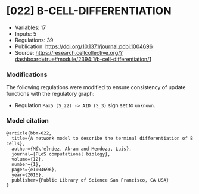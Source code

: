 # \[022\] B-CELL-DIFFERENTIATION

 - Variables: 17
 - Inputs: 5
 - Regulations: 39
 - Publication: https://doi.org/10.1371/journal.pcbi.1004696
 - Source: https://research.cellcollective.org/?dashboard=true#module/2394:1/b-cell-differentiation/1


### Modifications

The following regulations were modified to ensure consistency of update functions with the regulatory graph:

 - Regulation `Pax5 (S_22) -> AID (S_3)` sign set to `unknown`.

### Model citation

```
@article{bbm-022,
  title={A network model to describe the terminal differentiation of B cells},
  author={M{\'e}ndez, Akram and Mendoza, Luis},
  journal={PLoS computational biology},
  volume={12},
  number={1},
  pages={e1004696},
  year={2016},
  publisher={Public Library of Science San Francisco, CA USA}
}
```

